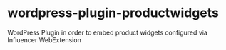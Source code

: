 # wordpress-plugin-productwidgets
WordPress Plugin in order to embed product widgets configured via Influencer WebExtension

